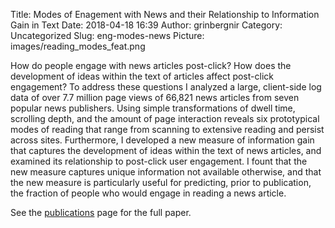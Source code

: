 Title: Modes of Enagement with News and their Relationship to Information Gain in Text
Date: 2018-04-18 16:39
Author: grinbergnir
Category: Uncategorized
Slug: eng-modes-news
Picture: images/reading_modes_feat.png

How do people engage with news articles post-click? How does the development of ideas within the text of articles affect post-click engagement? To address these questions I analyzed a large, client-side log data of over 7.7 million page views of 66,821 news articles from seven popular news publishers. Using simple transformations of dwell time, scrolling depth, and the amount of page interaction reveals six prototypical modes of reading that range from scanning to extensive reading and persist across sites. Furthermore, I developed a new measure of information gain that captures the development of ideas within the text of news articles, and examined its relationship to post-click user engagement. I fount that the new measure captures unique information not available otherwise, and that the new measure is particularly useful for predicting, prior to publication, the fraction of people who would engage in reading a news article.

See the [publications][] page for the full paper. 

  [publications]: /pages/publications.html